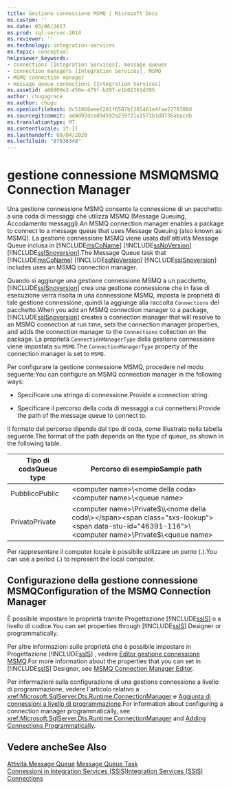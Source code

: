 ```yaml
---
title: Gestione connessione MSMQ | Microsoft Docs
ms.custom: ''
ms.date: 03/06/2017
ms.prod: sql-server-2014
ms.reviewer: ''
ms.technology: integration-services
ms.topic: conceptual
helpviewer_keywords:
- connections [Integration Services], message queues
- connection managers [Integration Services], MSMQ
- MSMQ connection manager
- message queue connections [Integration Services]
ms.assetid: a86900e2-450e-479f-b207-e1b02361d395
author: chugugrace
ms.author: chugu
ms.openlocfilehash: 0c51866eeef281f6587bf281461e4faa2278308d
ms.sourcegitcommit: ad4d92dce894592a259721a1571b1d8736abacdb
ms.translationtype: MT
ms.contentlocale: it-IT
ms.lasthandoff: 08/04/2020
ms.locfileid: "87636348"
---
```

# <a name="msmq-connection-manager"></a><span data-ttu-id="46391-102">gestione connessione MSMQ</span><span class="sxs-lookup"><span data-stu-id="46391-102">MSMQ Connection Manager</span></span>
  <span data-ttu-id="46391-103">Una gestione connessione MSMQ consente la connessione di un pacchetto a una coda di messaggi che utilizza MSMQ (Message Queuing, Accodamento messaggi).</span><span class="sxs-lookup"><span data-stu-id="46391-103">An MSMQ connection manager enables a package to connect to a message queue that uses Message Queuing (also known as MSMQ).</span></span> <span data-ttu-id="46391-104">La gestione connessione MSMQ viene usata dall'attività Message Queue inclusa in [!INCLUDE[msCoName](../../includes/msconame-md.md)] [!INCLUDE[ssNoVersion](../../includes/ssnoversion-md.md)] [!INCLUDE[ssISnoversion](../../includes/ssisnoversion-md.md)].</span><span class="sxs-lookup"><span data-stu-id="46391-104">The Message Queue task that [!INCLUDE[msCoName](../../includes/msconame-md.md)] [!INCLUDE[ssNoVersion](../../includes/ssnoversion-md.md)] [!INCLUDE[ssISnoversion](../../includes/ssisnoversion-md.md)] includes uses an MSMQ connection manager.</span></span>  
  
 <span data-ttu-id="46391-105">Quando si aggiunge una gestione connessione MSMQ a un pacchetto, [!INCLUDE[ssISnoversion](../../includes/ssisnoversion-md.md)] crea una gestione connessione che in fase di esecuzione verrà risolta in una connessione MSMQ, imposta le proprietà di tale gestione connessione, quindi la aggiunge alla raccolta `Connections` del pacchetto.</span><span class="sxs-lookup"><span data-stu-id="46391-105">When you add an MSMQ connection manager to a package, [!INCLUDE[ssISnoversion](../../includes/ssisnoversion-md.md)] creates a connection manager that will resolve to an MSMQ connection at run time, sets the connection manager properties, and adds the connection manager to the `Connections` collection on the package.</span></span> <span data-ttu-id="46391-106">La proprietà `ConnectionManagerType` della gestione connessione viene impostata su `MSMQ`.</span><span class="sxs-lookup"><span data-stu-id="46391-106">The `ConnectionManagerType` property of the connection manager is set to `MSMQ`.</span></span>  
  
 <span data-ttu-id="46391-107">Per configurare la gestione connessione MSMQ, procedere nel modo seguente:</span><span class="sxs-lookup"><span data-stu-id="46391-107">You can configure an MSMQ connection manager in the following ways:</span></span>  
  
-   <span data-ttu-id="46391-108">Specificare una stringa di connessione.</span><span class="sxs-lookup"><span data-stu-id="46391-108">Provide a connection string.</span></span>  
  
-   <span data-ttu-id="46391-109">Specificare il percorso della coda di messaggi a cui connettersi.</span><span class="sxs-lookup"><span data-stu-id="46391-109">Provide the path of the message queue to connect to.</span></span>  
  
 <span data-ttu-id="46391-110">Il formato del percorso dipende dal tipo di coda, come illustrato nella tabella seguente.</span><span class="sxs-lookup"><span data-stu-id="46391-110">The format of the path depends on the type of queue, as shown in the following table.</span></span>  
  
|<span data-ttu-id="46391-111">Tipo di coda</span><span class="sxs-lookup"><span data-stu-id="46391-111">Queue type</span></span>|<span data-ttu-id="46391-112">Percorso di esempio</span><span class="sxs-lookup"><span data-stu-id="46391-112">Sample path</span></span>|  
|----------------|-----------------|  
|<span data-ttu-id="46391-113">Pubblico</span><span class="sxs-lookup"><span data-stu-id="46391-113">Public</span></span>|<span data-ttu-id="46391-114">\<computer name>\\<nome della coda\></span><span class="sxs-lookup"><span data-stu-id="46391-114">\<computer name>\\<queue name\></span></span>|  
|<span data-ttu-id="46391-115">Privato</span><span class="sxs-lookup"><span data-stu-id="46391-115">Private</span></span>|<span data-ttu-id="46391-116">\<computer name>\Private$\\<nome della coda\></span><span class="sxs-lookup"><span data-stu-id="46391-116">\<computer name>\Private$\\<queue name\></span></span>|  
  
 <span data-ttu-id="46391-117">Per rappresentare il computer locale è possibile utilizzare un punto (.).</span><span class="sxs-lookup"><span data-stu-id="46391-117">You can use a period (.) to represent the local computer.</span></span>  
  
## <a name="configuration-of-the-msmq-connection-manager"></a><span data-ttu-id="46391-118">Configurazione della gestione connessione MSMQ</span><span class="sxs-lookup"><span data-stu-id="46391-118">Configuration of the MSMQ Connection Manager</span></span>  
 <span data-ttu-id="46391-119">È possibile impostare le proprietà tramite Progettazione [!INCLUDE[ssIS](../../includes/ssis-md.md)] o a livello di codice.</span><span class="sxs-lookup"><span data-stu-id="46391-119">You can set properties through [!INCLUDE[ssIS](../../includes/ssis-md.md)] Designer or programmatically.</span></span>  
  
 <span data-ttu-id="46391-120">Per altre informazioni sulle proprietà che è possibile impostare in Progettazione [!INCLUDE[ssIS](../../includes/ssis-md.md)] , vedere [Editor gestione connessione MSMQ](../msmq-connection-manager-editor.md).</span><span class="sxs-lookup"><span data-stu-id="46391-120">For more information about the properties that you can set in [!INCLUDE[ssIS](../../includes/ssis-md.md)] Designer, see [MSMQ Connection Manager Editor](../msmq-connection-manager-editor.md).</span></span>  
  
 <span data-ttu-id="46391-121">Per informazioni sulla configurazione di una gestione connessione a livello di programmazione, vedere l'articolo relativo a <xref:Microsoft.SqlServer.Dts.Runtime.ConnectionManager> e [Aggiunta di connessioni a livello di programmazione](../building-packages-programmatically/adding-connections-programmatically.md).</span><span class="sxs-lookup"><span data-stu-id="46391-121">For information about configuring a connection manager programmatically, see <xref:Microsoft.SqlServer.Dts.Runtime.ConnectionManager> and [Adding Connections Programmatically](../building-packages-programmatically/adding-connections-programmatically.md).</span></span>  
  
## <a name="see-also"></a><span data-ttu-id="46391-122">Vedere anche</span><span class="sxs-lookup"><span data-stu-id="46391-122">See Also</span></span>  
 <span data-ttu-id="46391-123">[Attività Message Queue](../control-flow/message-queue-task.md) </span><span class="sxs-lookup"><span data-stu-id="46391-123">[Message Queue Task](../control-flow/message-queue-task.md) </span></span>  
 [<span data-ttu-id="46391-124">Connessioni in Integration Services &#40;SSIS&#41;</span><span class="sxs-lookup"><span data-stu-id="46391-124">Integration Services &#40;SSIS&#41; Connections</span></span>](integration-services-ssis-connections.md)  
  
  
